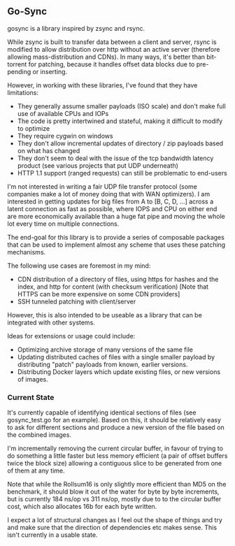 Go-Sync
------

gosync is a library inspired by zsync and rsync.

While zsync is built to transfer data between a client and server, rsync is modified to allow distribution over http without an active server (therefore allowing mass-distribution and CDNs). In many ways, it's better than bit-torrent for patching, because it handles offset data blocks due to pre-pending or inserting.

However, in working with these libraries, I've found that they have limitations:
* They generally assume smaller payloads (ISO scale) and don't make full use of available CPUs and IOPs
* The code is pretty intertwined and stateful, making it difficult to modify to optimize
* They require cygwin on windows
* They don't allow incremental updates of directory / zip payloads based on what has changed
* They don't seem to deal with the issue of the tcp bandwidth latency product (see various projects that put UDP underneath)
* HTTP 1.1 support (ranged requests) can still be problematic to end-users

I'm not interested in writing a fair UDP file transfer protocol (some companies make a lot of money doing that with WAN optimizers). I am interested in getting updates for big files from A to [B, C, D, ...] across a latent connection as fast as possible, where IOPS and CPU on either end are more economically available than a huge fat pipe and moving the whole lot every time on multiple connections.

The end-goal for this library is to provide a series of composable packages that can be used to implement almost any scheme that uses these patching mechanisms.

The following use cases are foremost in my mind:
* CDN distribution of a directory of files, using https for hashes and the index, and http for content (with checksum verification) [Note that HTTPS can be more expensive on some CDN providers]
* SSH tunneled patching with client/server
 
However, this is also intended to be useable as a library that can be integrated with other systems.

Ideas for extensions or usage could include:
* Optimizing archive storage of many versions of the same file
* Updating distributed caches of files with a single smaller payload by distributing "patch" payloads from known, earlier versions.
* Distributing Docker layers which update existing files, or new versions of images.
 
### Current State

It's currently capable of identifying identical sections of files (see gosync_test.go for an example). Based on this, it should be relatively easy to ask for different sections and produce a new version of the file based on the combined images.

I'm incrementally removing the current circular buffer, in favour of trying to do something a little faster but less memory efficient (a pair of offset buffers twice the block size) allowing a contiguous slice to be generated from one of them at any time.

Note that while the Rollsum16 is only slightly more efficient than MD5 on the benchmark, it should blow it out of the water for byte by byte increments, but is currently 184 ns/op vs 311 ns/op, mostly due to to the circular buffer cost, which also allocates 16b for each byte written.

I expect a lot of structural changes as I feel out the shape of things and try and make sure that the direction of dependencies etc makes sense. This isn't currently in a usable state.

